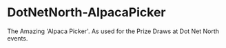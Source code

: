 # DotNetNorth-AlpacaPicker
The Amazing 'Alpaca Picker'. As used for the Prize Draws at Dot Net North events.
